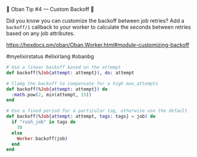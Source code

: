 💎 Oban Tip #4 — Custom Backoff 💎

Did you know you can customize the backoff between job retries? Add a
`backoff/1` callback to your worker to calculate the seconds between retries
based on any job attributes.

https://hexdocs.pm/oban/Oban.Worker.html#module-customizing-backoff

#myelixirstatus #elixirlang #obanbg

```elixir
# Use a linear backoff based on the attempt
def backoff(%Job{attempt: attempt}), do: attempt

# Clamp the backoff to compensate for a high max_attempts
def backoff(%Job{attempt: attempt}) do
  :math.pow(2, min(attempt, 15))
end

# Use a fixed period for a particular tag, otherwise use the default
def backoff(%Job{attempt: attempt, tags: tags} = job) do
  if "rush_job" in tags do
    30
  else
    Worker.backoff(job)
  end
end
```
